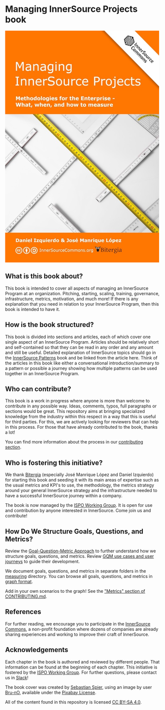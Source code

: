 # Managing InnerSource Projects book

![Managing InnerSource Projects](managing-innersource-projects-cover.jpg)

## What is this book about?

This book is intended to cover all aspects of managing an InnerSource Program at an organization.
Pitching, starting, scaling, training, governance, infrastructure, metrics, motivation, and much more!
If there is any explanation that you need in relation to your InnerSource Program, then this book is intended to have it.

## How is the book structured?

This book is divided into sections and articles, each of which cover one single aspect of an InnerSource Program.
Articles should be relatively short and self-contained so that they can be read in any order and any amount and still be useful.
Detailed explanation of InnerSource topics should go in the [InnerSource Patterns] book and be linked from the article here.
Think of the articles in this book like either a conversational introduction/summary to a pattern or possible a journey showing how multiple patterns can be used together in an InnerSource Program.

## Who can contribute?

This book is a work in progress where anyone is more than welcome to contribute
in any possible way. Ideas, comments, typos, full paragraphs or sections would be
great. This repository aims at bringing specialized knowledge from the industry
within this respect in a way that this is useful for third parties. For this, we are
actively looking for reviewers that can help in this process.
For those that have already contributed to the book, thanks a lot!

You can find more information about the process in our [contributing section](./CONTRIBUTING.md).

## Who is fostering this initiative?

We thank [Bitergia] (especially José Manrique López and Daniel Izquierdo) for starting this book and seeding it with its main areas of expertise such as the usual metrics and KPI's to use,
the methodology, the metrics strategy around your general InnerSource strategy 
and the infrastructure needed to have a successful InnerSource
journey within a company.

The book is now managed by the [ISPO Working Group].
It is open for use and contribution by anyone interested in InnerSource.
Come join us and contribute!

## How Do We Structure Goals, Questions, and Metrics?

Review the [Goal-Question-Metric Approach](./measuring/gqm.md) to further understand how we structure goals, questions, and metrics.
Review [GQM use cases and user journeys](./measuring/gqm_example/README.md) to guide their development.

We document goals, questions, and metrics in separate folders in the [measuring](./measuring) directory.
You can browse all goals, questions, and metrics in [graph format](./measuring/use_gqm.md). 

Add in your own scenarios to the graph!
See the ["Metrics" section of CONTRIBUTING.md](./CONTRIBUTING.md#metrics).

## References

For further reading, we encourage you to participate in the [InnerSource Commons],
a non-profit foundation where dozens of companies are already sharing experiences and working to
improve their craft of InnerSource.

## Acknowledgements

Each chapter in the book is authored and reviewed by different people. That information can
be found at the beginning of each chapter. This initiative is fostered by the [ISPO Working Group].
For further questions, please contact us in [Slack](https://innersourcecommons.org/slack)!

The book cover was created by [Sebastian Spier](https://spier.hu), using an image by user [Bru-nO](https://pixabay.com/photos/measure-unit-of-measure-meterstab-2737004/), available under the [Pixabay License](https://pixabay.com/service/license/).

All of the content found in this repository is licensed [CC BY-SA 4.0](https://creativecommons.org/licenses/by-sa/4.0/).

[Bitergia]: https://bitergia.com/
[ISPO Working Group]: https://innersourcecommons.org/community/#ispo
[InnerSource Commons]: https://innersourcecommons.org/
[InnerSource Patterns]: https://patterns.innersourcecommons.org/
